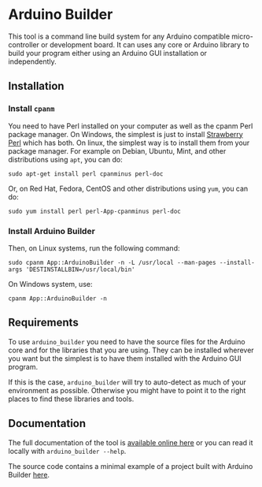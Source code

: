 # Arduino Builder

This tool is a command line build system for any Arduino compatible
micro-controller or development board. It can uses any core or Arduino library
to build your program either using an Arduino GUI installation or independently.

## Installation

### Install `cpanm`

You need to have Perl installed on your computer as well as the cpanm Perl
package manager. On Windows, the simplest is just to install
[Strawberry Perl](https://strawberryperl.com/) which has both. On linux, the
simplest way is to install them from your package manager. For example on
Debian, Ubuntu, Mint, and other distributions using `apt`, you can do:

```shell
sudo apt-get install perl cpanminus perl-doc
```

Or, on Red Hat, Fedora, CentOS and other distributions using `yum`, you can do:

```shell
sudo yum install perl perl-App-cpanminus perl-doc
```

### Install Arduino Builder

Then, on Linux systems, run the following command:

```shell
sudo cpanm App::ArduinoBuilder -n -L /usr/local --man-pages --install-args 'DESTINSTALLBIN=/usr/local/bin'
```

On Windows system, use:

```shell
cpanm App::ArduinoBuilder -n
```

## Requirements

To use `arduino_builder` you need to have the source files for the Arduino core
and for the libraries that you are using. They can be installed wherever you
want but the simplest is to have them installed with the Arduino GUI program.

If this is the case, `arduino_builder` will try to auto-detect as much of your
environment as possible. Otherwise you might have to point it to the right
places to find these libraries and tools.

## Documentation

The full documentation of the tool is
[available online here](https://metacpan.org/dist/App-ArduinoBuilder/view/script/arduino_builder)
or you can read it locally with `arduino_builder --help`.

The source code contains a minimal example of a project built with Arduino
Builder [here](https://github.com/mkende/arduino_builder/tree/main/example).
